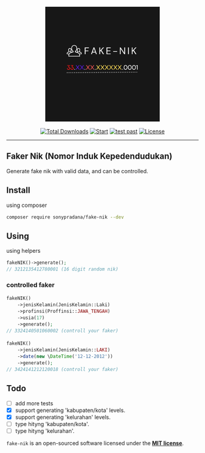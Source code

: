 <p align="center">
    <img src="https://raw.githubusercontent.com/sonypradana/fake-nik/main/art/logo.png" height= 300 alt="fake nik logo">
    <p align="center">
        <a href="https://packagist.org/packages/sonypradana/fake-nik"><img alt="Total Downloads" src="https://img.shields.io/packagist/dt/sonypradana/fake-nik"></a>
        <a href="https://github.com/sonypradana/fake-nik/actions"><img alt="Start" src="https://img.shields.io/github/stars/SonyPradana/fake-nik"></a>
        <a href="https://github.com/SonyPradana/fake-nik/actions/workflows/tests.yml"><img alt="test past" src="https://github.com/SonyPradana/fake-nik/actions/workflows/tests.yml/badge.svg"></a>
        <a href="https://github.com/SonyPradana/fake-nik/blob/main/LICENSE.md"><img alt="License" src="https://img.shields.io/github/license/SonyPradana/fake-nik"></a>
    </p>
</p>

------

## Faker Nik (Nomor Induk Kepedendudukan)
Generate fake nik with valid data, and can be controlled.

## Install
using composer
```bash
composer require sonypradana/fake-nik --dev
```
## Using
using helpers
```php
fakeNIK()->generate();
// 3212135412780001 (16 digit random nik)
```

### controlled faker
```php
fakeNIK()
    ->jenisKelamin(JenisKelamin::Laki)
    ->profinsi(Proffinsi::JAWA_TENGAH)
    ->usia(17)
    ->generate();
// 3324140501060002 (controll your faker)

fakeNIK()
    ->jenisKelamin(JenisKelamin::LAKI)
    ->date(new \DateTime('12-12-2012'))
    ->generate();
// 3424141212120018 (controll your faker)
```

## Todo
- [ ] add more tests
- [X] support generating 'kabupaten/kota' levels.
- [X] support generating 'kelurahan' levels.
- [ ] type hityng 'kabupaten/kota'.
- [ ] type hityng 'kelurahan'.

`fake-nik` is an open-sourced software licensed under the **[MIT license](https://opensource.org/licenses/MIT)**.
